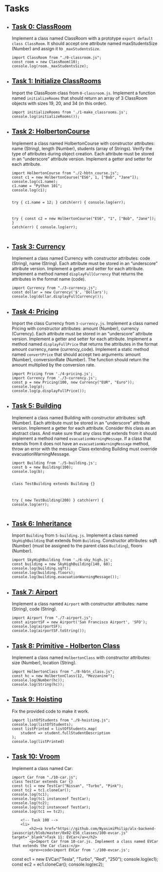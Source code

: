 <h1>Tasks</h1>
<ul>
    <li>
        <h2><a href="https://github.com/NyasimiPhilip/alx-backend-javascript/blob/master/0x02-ES6_classes/0-classroom.js" target="_blank">Task 0: ClassRoom</a></h2>
        <p>Implement a class named ClassRoom with a prototype <code>export default class ClassRoom</code>. It should accept one attribute named maxStudentsSize (Number) and assign it to <code>_maxStudentsSize</code>.</p>
        <pre><code>import ClassRoom from "./0-classroom.js";
const room = new ClassRoom(10);
console.log(room._maxStudentsSize);</code></pre>
    </li>
</ul>
<ul>
    <li>
        <h2><a href="https://github.com/NyasimiPhilip/alx-backend-javascript/blob/master/0x02-ES6_classes/1-make_classrooms.js" target="_blank">Task 1: Initialize ClassRooms</a></h2>
        <p>Import the ClassRoom class from <code>0-classroom.js</code>. Implement a function named <code>initializeRooms</code> that should return an array of 3 ClassRoom objects with sizes 19, 20, and 34 (in this order).</p>
        <pre><code>import initializeRooms from './1-make_classrooms.js';
console.log(initializeRooms());</code></pre>
    </li>
</ul>
<ul>
    <li>
        <h2><a href="https://github.com/NyasimiPhilip/alx-backend-javascript/blob/master/0x02-ES6_classes/2-hbtn_course.js" target="_blank">Task 2: HolbertonCourse</a></h2>
        <p>Implement a class named HolbertonCourse with constructor attributes: name (String), length (Number), students (array of Strings). Verify the type of attributes during object creation. Each attribute must be stored in an “underscore” attribute version. Implement a getter and setter for each attribute.</p>
        <pre><code>import HolbertonCourse from "./2-hbtn_course.js";
const c1 = new HolbertonCourse("ES6", 1, ["Bob", "Jane"]);
console.log(c1.name);
c1.name = "Python 101";
console.log(c1);

try {
    c1.name = 12;
} catch(err) {
    console.log(err);

try {
    const c2 = new HolbertonCourse("ES6", "1", ["Bob", "Jane"]);
} catch(err) {
    console.log(err);</code></pre>
    </li>
</ul>
<ul>
    <li>
        <h2><a href="https://github.com/NyasimiPhilip/alx-backend-javascript/blob/master/0x02-ES6_classes/3-currency.js" target="_blank">Task 3: Currency</a></h2>
        <p>Implement a class named Currency with constructor attributes: code (String), name (String). Each attribute must be stored in an “underscore” attribute version. Implement a getter and setter for each attribute. Implement a method named <code>displayFullCurrency</code> that returns the attributes in the format name (code).</p>
        <pre><code>import Currency from "./3-currency.js";
const dollar = new Currency('$', 'Dollars');
console.log(dollar.displayFullCurrency());</code></pre>
    </li>
</ul>
<ul>
    <li>
        <h2><a href="https://github.com/NyasimiPhilip/alx-backend-javascript/blob/master/0x02-ES6_classes/4-pricing.js" target="_blank">Task 4: Pricing</a></h2>
        <p>Import the class Currency from <code>3-currency.js</code>. Implement a class named Pricing with constructor attributes: amount (Number), currency (Currency). Each attribute must be stored in an “underscore” attribute version. Implement a getter and setter for each attribute. Implement a method named <code>displayFullPrice</code> that returns the attributes in the format amount currency_name (currency_code). Implement a static method named <code>convertPrice</code> that should accept two arguments: amount (Number), conversionRate (Number). The function should return the amount multiplied by the conversion rate.</p>
        <pre><code>import Pricing from './4-pricing.js';
import Currency from './3-currency.js';
const p = new Pricing(100, new Currency("EUR", "Euro"));
console.log(p);
console.log(p.displayFullPrice());</code></pre>
    </li>
</ul>
<ul>
    <li>
        <h2><a href="https://github.com/NyasimiPhilip/alx-backend-javascript/blob/master/0x02-ES6_classes/5-building.js" target="_blank">Task 5: Building</a></h2>
        <p>Implement a class named Building with constructor attributes: sqft (Number). Each attribute must be stored in an “underscore” attribute version. Implement a getter for each attribute. Consider this class as an abstract class. And make sure that any class that extends from it should implement a method named <code>evacuationWarningMessage</code>. If a class that extends from it does not have an <code>evacuationWarningMessage</code> method, throw an error with the message Class extending Building must override evacuationWarningMessage.</p>
        <pre><code>import Building from './5-building.js';
const b = new Building(100);
console.log(b);

class TestBuilding extends Building {}

try {
    new TestBuilding(200)
} catch(err) {
    console.log(err);</code></pre>
    </li>
</ul>
<ul>
    <li>
        <h2><a href="https://github.com/NyasimiPhilip/alx-backend-javascript/blob/master/0x02-ES6_classes/6-sky_high.js" target="_blank">Task 6: Inheritance</a></h2>
        <p>Import <code>Building</code> from <code>5-building.js</code>. Implement a class named <code>SkyHighBuilding</code> that extends from <code>Building</code>. Constructor attributes: sqft (Number) (must be assigned to the parent class <code>Building</code>), floors (Number).</p>
        <pre><code>import SkyHighBuilding from './6-sky_high.js';
const building = new SkyHighBuilding(140, 60);
console.log(building.sqft);
console.log(building.floors);
console.log(building.evacuationWarningMessage());</code></pre>
    </li>
</ul>
<ul>
    <li>
        <h2><a href="https://github.com/NyasimiPhilip/alx-backend-javascript/blob/master/0x02-ES6_classes/7-airport.js" target="_blank">Task 7: Airport</a></h2>
        <p>Implement a class named <code>Airport</code> with constructor attributes: name (String), code (String).</p>
        <pre><code>import Airport from "./7-airport.js";
const airportSF = new Airport('San Francisco Airport', 'SFO');
console.log(airportSF);
console.log(airportSF.toString());</code></pre>
    </li>
</ul>
<ul>
    <li>
        <h2><a href="https://github.com/NyasimiPhilip/alx-backend-javascript/blob/master/0x02-ES6_classes/8-hbtn_class.js" target="_blank">Task 8: Primitive - Holberton Class</a></h2>
        <p>Implement a class named <code>HolbertonClass</code> with constructor attributes: size (Number), location (String).</p>
        <pre><code>import HolbertonClass from "./8-hbtn_class.js";
const hc = new HolbertonClass(12, "Mezzanine");
console.log(Number(hc));
console.log(String(hc));</code></pre>
    </li>
</ul>
<ul>
    <li>
        <h2><a href="https://github.com/NyasimiPhilip/alx-backend-javascript/blob/master/0x02-ES6_classes/9-hoisting.js" target="_blank">Task 9: Hoisting</a></h2>
        <p>Fix the provided code to make it work.</p>
        <pre><code>import listOfStudents from "./9-hoisting.js";
console.log(listOfStudents);
const listPrinted = listOfStudents.map(
    student => student.fullStudentDescription
);
console.log(listPrinted)</code></pre>
    </li>
    <li>
            <h2><a href="https://github.com/NyasimiPhilip/alx-backend-javascript/blob/master/0x02-ES6_classes/10-car.js" target="_blank">Task 10: Vroom</a></h2>
            <p>Implement a class named Car:</p>
            <pre><code>import Car from "./10-car.js";
class TestCar extends Car {}
const tc1 = new TestCar("Nissan", "Turbo", "Pink");
const tc2 = tc1.cloneCar();
console.log(tc1);
console.log(tc1 instanceof TestCar);
console.log(tc2);
console.log(tc2 instanceof TestCar);
console.log(tc1 == tc2);</code></pre>
        </li>

        <!-- Task 100 -->
        <li>
            <h2><a href="https://github.com/NyasimiPhilip/alx-backend-javascript/blob/master/0x02-ES6_classes/100-evcar.js" target="_blank">Task 11: EVCar</a></h2>
            <p>Import Car from 10-car.js. Implement a class named EVCar that extends the Car class:</p>
            <pre><code>import EVCar from './100-evcar.js';
const ec1 = new EVCar("Tesla", "Turbo", "Red", "250");
console.log(ec1);
const ec2 = ec1.cloneCar();
console.log(ec2);</code></pre>
        </li>
    </ul>
